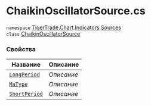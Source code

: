 
# ChaikinOscillatorSource.cs
`namespace` [TigerTrade.Chart](../../../../../TigerTrade.Chart.md).[Indicators](../../../../../TigerTrade.Chart/Indicators.md).[Sources](../../../../../TigerTrade.Chart/Indicators/Sources.md)  
    `class` [ChaikinOscillatorSource](../../ChaikinOscillatorSource.cs.md)

### Свойства
| Название | Описание |
| --- | --- |
| [`LongPeriod`](./Свойства/LongPeriod.md) | *Описание* |
| [`MaType`](./Свойства/MaType.md) | *Описание* |
| [`ShortPeriod`](./Свойства/ShortPeriod.md) | *Описание* |

